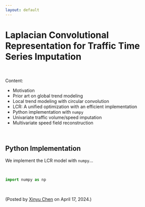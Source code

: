 ```yaml
---
layout: default
---
```


# Laplacian Convolutional Representation for Traffic Time Series Imputation

<br>

Content:
- Motivation
- Prior art on global trend modeling
- Local trend modeling with circular convolution
- LCR: A unified optimization with an efficient implementation
- Python implementation with `numpy`
- Univariate traffic volume/speed imputation
- Multivariate speed field reconstruction

<br>

## Python Implementation

We implement the LCR model with `numpy`...

<br>

```python
import numpy as np


```



<br>

<p align="left">(Posted by <a href="https://xinychen.github.io/">Xinyu Chen</a> on April 17, 2024.)</p>
